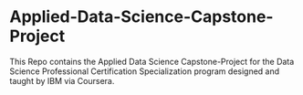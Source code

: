 # Applied-Data-Science-Capstone-Project
This Repo contains the Applied Data Science Capstone-Project for the Data Science Professional Certification Specialization program designed and taught by IBM via Coursera.
